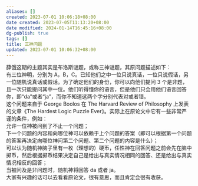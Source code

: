 ```yaml
---
aliases: []
created: 2023-07-01 10:06:18+08:00
date created: 2023-07-05T11:13:20+08:00
date modified: 2024-01-14T16:45:16+08:00
dg-publish: true
tags: []
title: 三神问题
updated: 2023-07-01 10:06:32+08:00
---
```


薛饿这期的主题其实是布洛斯谜题，或称三神谜题，其原问题描述如下：  
有三位神明，分别为 A，B，C。已知他们之中一位只说真话，一位只说假话，另一位随机说真话或假话。为了确定他们的身份，你可以向他们提问 3 个是非题，且一次只能提问其中一位。他们听得懂你的语言，但是他们只会用他们语言回答你，即“da”或者“ja”，而你不知道这两个字分别代表对或者错。  
这个问题来自于 George Boolos 在 The Harvard Review of Philosophy 上发表的文章《The Hardest Logic Puzzle Ever》。实际上在原论文中它有一些非常严谨的条件，例如：  
允许一位神被问到了不止一个问题；  
下一个问题的内容和向哪位神可以依赖于上个问题的答案（即可以根据第一个问题的答案再决定向哪位神问第二个问题、第二个问题的内容是什么）；  
可以认为随机神脑子里有一枚（理想的）硬币，任性神在回答问题之前会先在脑中掷币，然后根据掷币结果决定自己是给出与真实情况相同的回答、还是给出与真实情况相反的回答；  
当被问及是非问题时，随机神将回答 da 或者 ja。  
大家有兴趣的话可以去看看原论文，很有意思，而且肯定会很有收获。